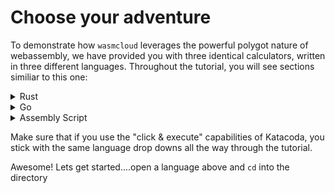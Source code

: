 # Choose your adventure

To demonstrate how `wasmcloud` leverages the powerful polygot nature of webassembly, we have provided you with three identical calculators, written in three different languages.  Throughout the tutorial, you will see sections similiar to this one:

<details>
  <summary>Rust</summary>

  `cd rust`{{execute}}  
</details>
<details>
  <summary>Go</summary>

  `cd go`{{execute}}  
</details>
<details>
  <summary>Assembly Script</summary>

  `cd assemblyscript`{{execute}}  
</details>

Make sure that if you use the "click & execute" capabilities of Katacoda, you stick with the same language drop downs all the way through the tutorial.  

Awesome!  Lets get started....open a language above and `cd` into the directory


